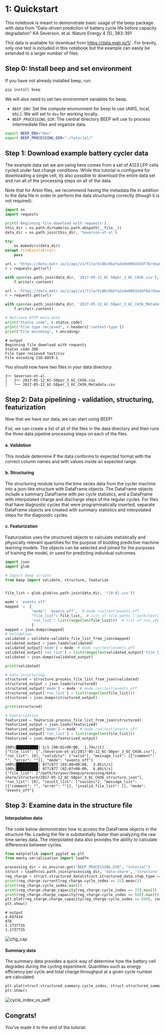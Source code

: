# 1: Quickstart

This notebook is meant to demonstrate basic usage of the beep package with data from "Data-driven prediction of battery cycle life before capacity degradation" KA Severson, et al. Nature Energy 4 (5), 383-391

This data is available for download from https://data.matr.io/1/ . For brevity, only one test is included in this notebook but the example can easily be extended to a larger number of files.


## Step 0: Install beep and set environment

If you have not already installed beep, run:


```bash
pip install beep
```

We will also need to set two environment variables for beep. 

- `BEEP_ENV`: Set the compute environment for beep to use (AWS, local, etc.). We will set to `dev` for working locally.
- `BEEP_PROCESSING_DIR`: The central directory BEEP will use to process intermediate files and organize data.

```bash
export BEEP_ENV="dev"
export BEEP_PROCESSING_DIR="./tutorial/"
``` 


## Step 1: Download example battery cycler data

The example data set we are using here comes from a set of A123 LFP cells cycled under fast charge conditions. While this tutorial is configured for downloading a single cell, its also possible to download the entire data set and run all of the processing steps on all of the data.
 
 Note that for Arbin files, we recommend having the metadata file in addition to the data file in order to perform the data structuring correctly (though it is not required).
 
 


```python
import os
import requests

print('Beginning file download with requests')
this_dir = os.path.dirname(os.path.abspath(__file__))
data_dir = os.path.join(this_dir, 'Severson-et-al')

try:
    os.makedirs(data_dir)
except FileExistsError:
    pass

url = 'https://data.matr.io/1/api/v1/file/5c86c0bafa2ede00015ddf70/download'
r = requests.get(url)

with open(os.path.join(data_dir, '2017-05-12_6C-50per_3_6C_CH36.csv'), 'wb') as f:
    f.write(r.content)

url = 'https://data.matr.io/1/api/v1/file/5c86c0b5fa2ede00015ddf6d/download'
r = requests.get(url)

with open(os.path.join(data_dir, '2017-05-12_6C-50per_3_6C_CH36_Metadata.csv'), 'wb') as f:
    f.write(r.content)

# Retrieve HTTP meta-data
print("Status code", r.status_code)
print("File type recieved", r.headers['content-type'])
print("File encoding", r.encoding)
```


```
# output
Beginning file download with requests
Status code 200
File type recieved text/csv
File encoding ISO-8859-1
```

You should now have two files in your data directory: 

```
├── Severson-et-al
│   ├── 2017-05-12_6C-50per_3_6C_CH36.csv
│   └── 2017-05-12_6C-50per_3_6C_CH36_Metadata.csv

```

## Step 2: Data pipelining - validation, structuring, featurization

Now that we have our data, we can start using BEEP!

Fist, we can create a list of all of the files in the data directory and then runs the three data pipeline processing steps on each of the files.

#### a. Validation
This module determine if the data conforms to expected format with the correct column names and with values inside an expected range.

#### b. Structuring
The structuring module turns the time series data from the cycler machine into a json-like structure with DataFrame objects. The DataFrame objects include a summary DataFrame with per cycle statistics, and a DataFrame with interpolated charge and discharge steps of the regular cycles. For files that have diagnostic cycles that were programmatically inserted, separate DataFrame objects are created with summary statistics and interpolated steps for the diagnostic cycles.

#### c. Featurization
Featurization uses the structured objects to calculate statistically and physically relevant quantities for the purpose of building predictive machine learning models. The objects can be selected and joined for the purposes of training the model, or used for predicting individual outcomes.


```python
import json
import glob

# Import beep scripts
from beep import validate, structure, featurize


file_list = glob.glob(os.path.join(data_dir, '*[0-9].csv'))

mode = 'events_off'
mapped  =  {
            "mode": 'events_off',  # mode run|test|events_off
            "file_list": file_list,  # list of file paths ['path/test1.csv', 'path/test2.csv']
            'run_list': list(range(len(file_list)))  # list of run_ids [0, 1]
            }
mapped = json.dumps(mapped)
# Validation
validated = validate.validate_file_list_from_json(mapped)
validated_output = json.loads(validated)
validated_output['mode'] = mode  # mode run|test|events_off
validated_output['run_list'] = list(range(len(validated_output['file_list'])))
validated = json.dumps(validated_output)

print(validated)

# Data structuring
structured = structure.process_file_list_from_json(validated)
structured_output = json.loads(structured)
structured_output['mode'] = mode  # mode run|test|events_off
structured_output['run_list'] = list(range(len(file_list)))
structured = json.dumps(structured_output)

print(structured)

# Featurization
featurized = featurize.process_file_list_from_json(structured)
featurized_output = json.loads(featurized)
featurized_output['mode'] = mode  # mode run|test|events_off
featurized_output['run_list'] = list(range(len(file_list)))
featurized = json.dumps(featurized_output)

```

```
100%|██████████| 1/1 [00:01<00:00,  1.74s/it]
{"file_list": ["./Severson-et-al/2017-05-12_6C-50per_3_6C_CH36.csv"], "run_list": [0], "validity": ["valid"], "message_list": [{"comment": "", "error": ""}], "mode": "events_off"}
100%|██████████| 877/877 [03:48<00:00,  3.85it/s]
100%|██████████| 877/877 [02:07<00:00,  6.89it/s]
{"file_list": ["/path/to/your/beep/processing/data-share/structure/2017-05-12_6C-50per_3_6C_CH36_structure.json"], "run_list": [0], "result_list": ["success"], "message_list": [{"comment": "", "error": ""}], "invalid_file_list": [], "mode": "events_off"}
```

## Step 3: Examine data in the structure file


#### Interpolation data

The code below demonstrates how to access the DataFrame objects in the structure file. Loading the file is substantially faster than analyzing the raw time series data. The interpolated data also provides the ability to calculate differences between cycles.

```python
from matplotlib import pyplot as plt
from monty.serialization import loadfn

processing_dir = os.environ.get("BEEP_PROCESSING_DIR", "tutorial")
struct = loadfn(os.path.join(processing_dir, 'data-share', 'structure', '2017-05-12_6C-50per_3_6C_CH36_structure.json'))
reg_charge = struct.structured_data[struct.structured_data.step_type == 'charge']
print(reg_charge.current[reg_charge.cycle_index == 25].mean())
print(reg_charge.cycle_index.max())
print(reg_charge.charge_capacity[reg_charge.cycle_index == 25].max())
print(reg_charge.charge_capacity[reg_charge.cycle_index == 600].max())
plt.plot(reg_charge.charge_capacity[reg_charge.cycle_index == 600], reg_charge.voltage[reg_charge.cycle_index == 600])
plt.show()
```

```
# output
4.697416
876
1.1737735
1.1737735
```

![chg_cap](static/chg_cap_vs_voltage.png)


#### Summary data

The summary data provides a quick way of determine how the battery cell degrades during the cycling experiment. Quantities such as energy efficiency per cycle and total charge throughput at a given cycle number are calculated.

```python
plt.plot(struct.structured_summary.cycle_index, struct.structured_summary.energy_efficiency)
plt.show()
```

![cycle_index_vs_eeff](static/cycle_index_vs_energy_efficiency.png)


## Congrats!

You've made it to the end of the tutorial. 
